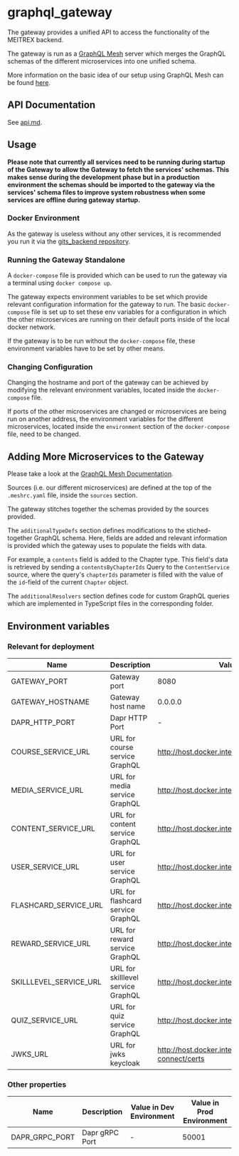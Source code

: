 # graphql_gateway
The gateway provides a unified API to access the functionality of the MEITREX backend.

The gateway is run as a [GraphQL Mesh](https://the-guild.dev/graphql/mesh) server which merges the GraphQL schemas of the different microservices into one unified schema.

More information on the basic idea of our setup using GraphQL Mesh can be found [here](../backend/graphql.md).

## API Documentation

See [api.md](api.md).

## Usage

**Please note that currently all services need to be running during startup of the Gateway to allow the Gateway to fetch the services' schemas. This makes sense during the development phase but in a production environment the schemas should be imported to the gateway via the services' schema files to improve system robustness when some services are offline during gateway startup.**

### Docker Environment
As the gateway is useless without any other services, it is recommended you run it via the [gits_backend repository](https://github.com/IT-REX-Platform/gits_backend).

### Running the Gateway Standalone
A `docker-compose` file is provided which can be used to run the gateway via a terminal using `docker compose up`.

The gateway expects environment variables to be set which provide relevant configuration information for the gateway to run. The basic `docker-compose` file is set up to set these env variables for a configuration in which the other microservices are running on their default ports inside of the local docker network.

If the gateway is to be run without the `docker-compose` file, these environment variables have to be set by other means.

### Changing Configuration

Changing the hostname and port of the gateway can be achieved by modifying the relevant environment variables, located inside the `docker-compose` file.

If ports of the other microservices are changed or microservices are being run on another address, the environment variables for the different microservices, located inside the `environment` section of the `docker-compose` file, need to be changed.

## Adding More Microservices to the Gateway

Please take a look at the [GraphQL Mesh Documentation](https://the-guild.dev/graphql/mesh/docs/getting-started/your-first-mesh-gateway).

Sources (i.e. our different microservices) are defined at the top of the `.meshrc.yaml` file, inside the `sources` section.

The gateway stitches together the schemas provided by the sources provided.

The `additionalTypeDefs` section defines modifications to the stiched-together GraphQL schema. Here, fields are added and relevant information is provided which the gateway uses to populate the fields with data.

For example, a `contents` field is added to the Chapter type. This field's data is retrieved by sending a `contentsByChapterIds` Query to the `ContentService` source, where the query's `chapterIds` parameter is filled with the value of the `id`-field of the current `Chapter` object. 

The `additionalResolvers` section defines code for custom GraphQL queries which are implemented in TypeScript files in the corresponding folder.

## Environment variables

### Relevant for deployment

| Name                   | Description                        | Value in Dev Environment                                                   | Value in Prod Environment                                           |
|------------------------|------------------------------------|----------------------------------------------------------------------------|---------------------------------------------------------------------|
| GATEWAY_PORT           | Gateway port                       | 8080                                                                       | 8080                                                                |
| GATEWAY_HOSTNAME       | Gateway host name                  | 0.0.0.0                                                                    | 0.0.0.0                                                             |
| DAPR_HTTP_PORT         | Dapr HTTP Port                     | -                                                                          | 3500                                                                |
| COURSE_SERVICE_URL     | URL for course service GraphQL     | http://host.docker.internal:2001/graphql                                   | http://localhost:3500/v1.0/invoke/course-service/method/graphql     |
| MEDIA_SERVICE_URL      | URL for media service GraphQL      | http://host.docker.internal:3001/graphql                                   | http://localhost:3500/v1.0/invoke/media-service/method/graphql      |
| CONTENT_SERVICE_URL    | URL for content service GraphQL    | http://host.docker.internal:4001/graphql                                   | http://localhost:3500/v1.0/invoke/content-service/method/graphql    |
| USER_SERVICE_URL       | URL for user service GraphQL       | http://host.docker.internal:5001/graphql                                   | http://localhost:3500/v1.0/invoke/user-service/method/graphql       |
| FLASHCARD_SERVICE_URL  | URL for flashcard service GraphQL  | http://host.docker.internal:6001/graphql                                   | http://localhost:3500/v1.0/invoke/flashcard-service/method/graphql  |
| REWARD_SERVICE_URL     | URL for reward service GraphQL     | http://host.docker.internal:7001/graphql                                   | http://localhost:3500/v1.0/invoke/reward-service/method/graphql     |
| SKILLLEVEL_SERVICE_URL | URL for skilllevel service GraphQL | http://host.docker.internal:8001/graphql                                   | http://localhost:3500/v1.0/invoke/skilllevel-service/method/graphql |
| QUIZ_SERVICE_URL       | URL for quiz service GraphQL       | http://host.docker.internal:9001/graphql                                   | http://localhost:3500/v1.0/invoke/quiz-service/method/graphql       |                                                               |
| JWKS_URL               | URL for jwks keycloak              | http://host.docker.internal:9009/realms/GITS/protocol/openid-connect/certs | http://keycloak/keycloak/realms/GITS/protocol/openid-connect/certs  |


### Other properties
| Name                   | Description                        | Value in Dev Environment                                                   | Value in Prod Environment                                           |
|------------------------|------------------------------------|----------------------------------------------------------------------------|---------------------------------------------------------------------|
| DAPR_GRPC_PORT         | Dapr gRPC Port                     | -                                                                          | 50001                                                               |
